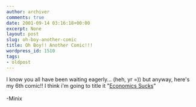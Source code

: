 ```yaml
---
author: archiver
comments: true
date: 2001-09-14 03:16:18+00:00
excerpt: None
layout: post
slug: oh-boy-another-comic
title: Oh Boy!! Another Comic!!!
wordpress_id: 1510
tags:
- oldpost
---
```


I know you all have been waiting eagerly... (heh, yr =)) but anyway, here's my 6th comic!!  I think i'm going to title it "<a href="http://www.oliverweb.com/newsimages/Comic6.gif">Economics Sucks</a>"<br /><br />-Minix
